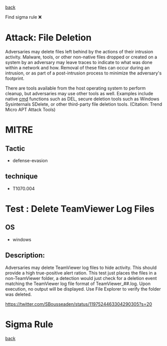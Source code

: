
[back](../index.md)

Find sigma rule :x: 

# Attack: File Deletion 

Adversaries may delete files left behind by the actions of their intrusion activity. Malware, tools, or other non-native files dropped or created on a system by an adversary may leave traces to indicate to what was done within a network and how. Removal of these files can occur during an intrusion, or as part of a post-intrusion process to minimize the adversary's footprint.

There are tools available from the host operating system to perform cleanup, but adversaries may use other tools as well. Examples include native [cmd](https://attack.mitre.org/software/S0106) functions such as DEL, secure deletion tools such as Windows Sysinternals SDelete, or other third-party file deletion tools. (Citation: Trend Micro APT Attack Tools)

# MITRE
## Tactic
  - defense-evasion


## technique
  - T1070.004


# Test : Delete TeamViewer Log Files
## OS
  - windows


## Description:
Adversaries may delete TeamViewer log files to hide activity. This should provide a high true-positive alert ration.
This test just places the files in a non-TeamViewer folder, a detection would just check for a deletion event matching the TeamViewer
log file format of TeamViewer_##.log. Upon execution, no output will be displayed. Use File Explorer to verify the folder was deleted.

https://twitter.com/SBousseaden/status/1197524463304290305?s=20


# Sigma Rule


[back](../index.md)
